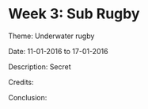 Week 3: Sub Rugby
====================

Theme:
Underwater rugby

Date:
11-01-2016 to 17-01-2016

Description:
Secret

Credits:

Conclusion:
